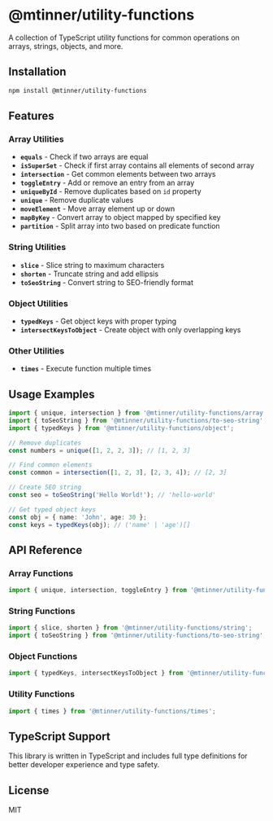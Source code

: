 # @mtinner/utility-functions

A collection of TypeScript utility functions for common operations on arrays, strings, objects, and more.

## Installation

```bash
npm install @mtinner/utility-functions
```

## Features

### Array Utilities

- **`equals`** - Check if two arrays are equal
- **`isSuperSet`** - Check if first array contains all elements of second array
- **`intersection`** - Get common elements between two arrays
- **`toggleEntry`** - Add or remove an entry from an array
- **`uniqueById`** - Remove duplicates based on `id` property
- **`unique`** - Remove duplicate values
- **`moveElement`** - Move array element up or down
- **`mapByKey`** - Convert array to object mapped by specified key
- **`partition`** - Split array into two based on predicate function

### String Utilities

- **`slice`** - Slice string to maximum characters
- **`shorten`** - Truncate string and add ellipsis
- **`toSeoString`** - Convert string to SEO-friendly format

### Object Utilities

- **`typedKeys`** - Get object keys with proper typing
- **`intersectKeysToObject`** - Create object with only overlapping keys

### Other Utilities

- **`times`** - Execute function multiple times

## Usage Examples

```typescript
import { unique, intersection } from '@mtinner/utility-functions/array';
import { toSeoString } from '@mtinner/utility-functions/to-seo-string';
import { typedKeys } from '@mtinner/utility-functions/object';

// Remove duplicates
const numbers = unique([1, 2, 2, 3]); // [1, 2, 3]

// Find common elements
const common = intersection([1, 2, 3], [2, 3, 4]); // [2, 3]

// Create SEO string
const seo = toSeoString('Hello World!'); // 'hello-world'

// Get typed object keys
const obj = { name: 'John', age: 30 };
const keys = typedKeys(obj); // ('name' | 'age')[]
```

## API Reference

### Array Functions

```typescript
import { unique, intersection, toggleEntry } from '@mtinner/utility-functions/array';
```

### String Functions

```typescript
import { slice, shorten } from '@mtinner/utility-functions/string';
import { toSeoString } from '@mtinner/utility-functions/to-seo-string';
```

### Object Functions

```typescript
import { typedKeys, intersectKeysToObject } from '@mtinner/utility-functions/object';
```

### Utility Functions

```typescript
import { times } from '@mtinner/utility-functions/times';
```

## TypeScript Support

This library is written in TypeScript and includes full type definitions for better developer experience and type safety.

## License

MIT
```